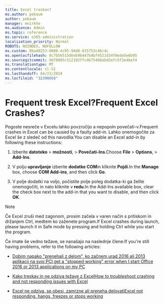 ```yaml
---
title: Excel treskav?
ms.author: pebaum
author: pebaum
manager: mnirkhe
ms.audience: Admin
ms.topic: reference
ms.service: o365-administration
localization_priority: Normal
ROBOTS: NOINDEX, NOFOLLOW
ms.custom: 0ba48253-6088-4c95-94d8-815753c46c4c
ms.openlocfilehash: 8c7b56515d6eb96447b4bf4521d34f0ede5e6b95
ms.sourcegitcommit: 9d78905c512192ffc4675468abd2efc5f2e4baf4
ms.translationtype: MT
ms.contentlocale: sl-SI
ms.lasthandoff: 04/23/2019
ms.locfileid: "32390058"
---
```

# <a name="frequent-excel-crashes"></a><span data-ttu-id="d9b34-102">Frequent tresk Excel?</span><span class="sxs-lookup"><span data-stu-id="d9b34-102">Frequent Excel Crashes?</span></span>

<span data-ttu-id="d9b34-103">Pogoste nesreče v Excelu lahko povzročijo a nepopoln povečati-v.</span><span class="sxs-lookup"><span data-stu-id="d9b34-103">Frequent crashes in Excel can be caused by a faulty add-in.</span></span> <span data-ttu-id="d9b34-104">Lahko onemogočite za Excel še z sledeč od this navodila:</span><span class="sxs-lookup"><span data-stu-id="d9b34-104">You can disable an Excel add-in by following these instructions:</span></span>
  
1. <span data-ttu-id="d9b34-105">Izberite **datoteko** \> **možnosti**, \> **Povečati-Ins**.</span><span class="sxs-lookup"><span data-stu-id="d9b34-105">Choose **File** \> **Options**, \> **Add-Ins**.</span></span>
    
2. <span data-ttu-id="d9b34-106">V polju **upravljanje** izberite **dodatke COM**in kliknite **Pojdi**.</span><span class="sxs-lookup"><span data-stu-id="d9b34-106">In the **Manage** box, choose **COM Add-ins**, and then click **Go**.</span></span>
    
3. <span data-ttu-id="d9b34-107">V polje dodatki na voljo, počistite polje poleg dodatka-ki ga želite onemogočiti, in nato kliknite v **redu**.</span><span class="sxs-lookup"><span data-stu-id="d9b34-107">In the Add-Ins available box, clear the check box next to the add-in that you want to disable, and then click **OK**.</span></span>
    
> [!NOTE]
> <span data-ttu-id="d9b34-108">Če Excel zruši med zagonom, prosim začela v varen način s pritiskom in držanjem Ctrl, medtem ko zaženete program.</span><span class="sxs-lookup"><span data-stu-id="d9b34-108">If Excel crashes during launch, please launch it in Safe mode by pressing and holding Ctrl while you start the program.</span></span> 
  
<span data-ttu-id="d9b34-109">Če imate še vedno težave, se nanašajo na naslednje člene:</span><span class="sxs-lookup"><span data-stu-id="d9b34-109">If you're still having problems, refer to the following articles:</span></span>
  
- [<span data-ttu-id="d9b34-110">Dobim napako "prenehali z delom", ko začnem urad 2016 ali 2013 aplikacij na svoj PC</span><span class="sxs-lookup"><span data-stu-id="d9b34-110">I get a "stopped working" error when I start Office 2016 or 2013 applications on my PC</span></span>](https://support.office.com/article/52bd7985-4e99-4a35-84c8-2d9b8301a2fa.aspx)
    
- [<span data-ttu-id="d9b34-111">Kako treskav in ne odziva težave z Excel</span><span class="sxs-lookup"><span data-stu-id="d9b34-111">How to troubleshoot crashing and not responding issues with Excel</span></span>](https://support.microsoft.com/help/2758592/how-to-troubleshoot-crashing-and-not-responding-issues-with-excel)
    
- [<span data-ttu-id="d9b34-112">Excel ne odziva, se obesi, zamrzne ali preneha delovati</span><span class="sxs-lookup"><span data-stu-id="d9b34-112">Excel not responding, hangs, freezes or stops working</span></span>](https://support.office.com/article/37e7d3c9-9e84-40bf-a805-4ca6853a1ff4.aspx)
    
